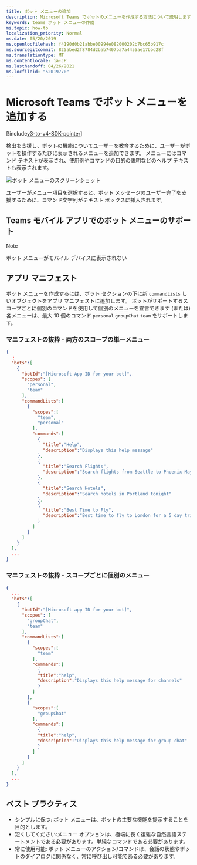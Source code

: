 ```yaml
---
title: ボット メニューの追加
description: Microsoft Teams でボットのメニューを作成する方法について説明します。
keywords: teams ボット メニューの作成
ms.topic: how-to
localization_priority: Normal
ms.date: 05/20/2019
ms.openlocfilehash: f4190d0b21abbe00994e082000202b7bc65b917c
ms.sourcegitcommit: 825abed2f8784d2bab7407ba7a4455ae17bbd28f
ms.translationtype: MT
ms.contentlocale: ja-JP
ms.lasthandoff: 04/26/2021
ms.locfileid: "52019770"
---
```

# <a name="add-a-bot-menu-in-microsoft-teams"></a>Microsoft Teams でボット メニューを追加する

[!include[v3-to-v4-SDK-pointer](~/includes/v3-to-v4-pointer-bots.md)]

検出を支援し、ボットの機能についてユーザーを教育するために、ユーザーがボットを操作するたびに表示されるメニューを追加できます。 メニューにはコマンド テキストが表示され、使用例やコマンドの目的の説明などのヘルプ テキストも表示されます。

![ボット メニューのスクリーンショット](~/assets/images/bots/bot-menus-bot-menu-sample.png)

ユーザーがメニュー項目を選択すると、ボット メッセージのユーザー完了を支援するために、コマンド文字列がテキスト ボックスに挿入されます。

## <a name="bot-menu-support-on-teams-mobile-app"></a>Teams モバイル アプリでのボット メニューのサポート
> [!NOTE] 
> ボット メニューがモバイル デバイスに表示されない

## <a name="app-manifest"></a>アプリ マニフェスト

ボット メニューを作成するには、ボット セクションの下に新 [`commandLists`](~/resources/schema/manifest-schema.md#botscommandlists) しいオブジェクトをアプリ マニフェストに追加します。 ボットがサポートするスコープごとに個別のコマンドを使用して個別のメニューを宣言できます (または) 各メニューは、最大 10 個のコマンド `personal` `groupChat` `team` をサポートします。

### <a name="manifest-excerpt---single-menu-for-both-scopes"></a>マニフェストの抜粋 - 両方のスコープの単一メニュー

```json
{
  ⋮
  "bots":[
    {
      "botId":"[Microsoft App ID for your bot]",
      "scopes": [
        "personal",
        "team"
      ],
      "commandLists":[
        {
          "scopes":[
            "team",
            "personal"
          ],
          "commands":[
            {
              "title":"Help",
              "description":"Displays this help message"
            },
            {
              "title":"Search Flights",
              "description":"Search flights from Seattle to Phoenix May 2-5 departing after 3pm"
            },
            {
              "title":"Search Hotels",
              "description":"Search hotels in Portland tonight"
            },
            {
              "title":"Best Time to Fly",
              "description":"Best time to fly to London for a 5 day trip this summer"
            }
          ]
        }
      ]
    }
  ],
  ...
}
```

### <a name="manifest-excerpt---separate-menu-per-scope"></a>マニフェストの抜粋 - スコープごとに個別のメニュー

```json
{
  ...
  "bots":[
    {
      "botId":"[Microsoft app ID for your bot]",
      "scopes": [
        "groupChat",
        "team"
      ],
      "commandLists":[
        {
          "scopes":[
            "team"
          ],
          "commands":[
            {
            "title":"help",
            "description":"Displays this help message for channels"
            }
          ]
        },
        {
          "scopes":[
            "groupChat"
          ],
          "commands":[
            {
            "title":"help",
            "description":"Displays this help message for group chat"
            }
          ]
        }
      ]
    }
  ],
  ...
}
```

## <a name="best-practices"></a>ベスト プラクティス

* シンプルに保つ: ボット メニューは、ボットの主要な機能を提示することを目的とします。
* 短くしてください:メニュー オプションは、極端に長く複雑な自然言語ステートメントである必要があります。単純なコマンドである必要があります。
* 常に使用可能: ボット メニューのアクション/コマンドは、会話の状態やボットのダイアログに関係なく、常に呼び出し可能である必要があります。
